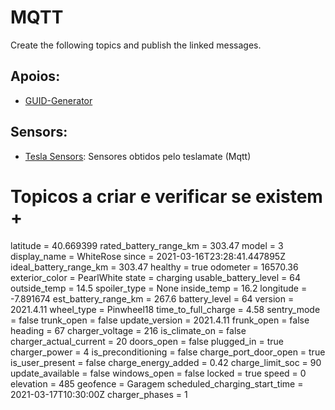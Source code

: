 # MQTT
Create the following topics and publish the linked messages.

## Apoios:
* [GUID-Generator](https://www.guidgenerator.com/)


## Sensors:
* [Tesla Sensors](./TESLA_Sensors.json): Sensores obtidos pelo teslamate (Mqtt)


# Topicos a criar e verificar se existem +

latitude = 40.669399
rated_battery_range_km = 303.47
model = 3
display_name = WhiteRose
since = 2021-03-16T23:28:41.447895Z
ideal_battery_range_km = 303.47
healthy = true
odometer = 16570.36
exterior_color = PearlWhite
state = charging
usable_battery_level = 64
outside_temp = 14.5
spoiler_type = None
inside_temp = 16.2
longitude = -7.891674
est_battery_range_km = 267.6
battery_level = 64
version = 2021.4.11
wheel_type = Pinwheel18
time_to_full_charge = 4.58
sentry_mode = false
trunk_open = false
update_version = 2021.4.11
frunk_open = false
heading = 67
charger_voltage = 216
is_climate_on = false
charger_actual_current = 20
doors_open = false
plugged_in = true
charger_power = 4
is_preconditioning = false
charge_port_door_open = true
is_user_present = false
charge_energy_added = 0.42
charge_limit_soc = 90
update_available = false
windows_open = false
locked = true
speed = 0
elevation = 485
geofence = Garagem
scheduled_charging_start_time = 2021-03-17T10:30:00Z
charger_phases = 1
